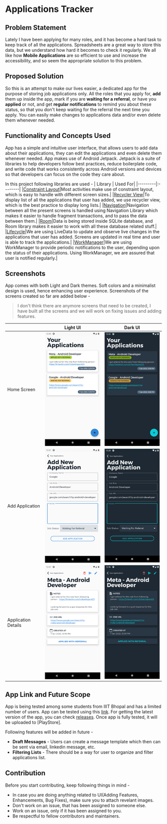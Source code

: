 # Applications Tracker

## Problem Statement
Lately I have been applying for many roles, and it has become a hard task to keep track of all the applications. Spreadsheets are a great way to store this data, but we understand how hard it becomes to check it regularly. We all like how **Mobile Applications** are so efficient to use and increase the accessibility, and so seem the appropriate solution to this problem.

## Proposed Solution
So this is an attempt to make our lives easier, a dedicated app for the purpose of storing job applications only. All the roles that you apply for, **add** them up inside the app, mark if you are **waiting for a referral**, or have you **applied** or not, and get **regular notifications** to remind you about these status, so that you don't keep waiting for the referral the next time you apply. You can easily make changes to applications data and/or even delete them whenever needed.

## Functionality and Concepts Used
App has a simple and intuitive user interface, that allows users to add data about their applications, they can edit the applications and even delete them whenever needed. App makes use of Android Jetpack. Jetpack is a suite of libraries to help developers follow best practices, reduce boilerplate code, and write code that works consistently across Android versions and devices so that developers can focus on the code they care about. 

In this project following libraries are used -
| Library | Used For|
|---------|:--------|
|[Constraint Layout](https://developer.android.com/jetpack/androidx/releases/constraintlayout)|Most activities make use of constraint layout, which is easy to handle with different screen sizes.|
|[Recycler View](https://developer.android.com/jetpack/androidx/releases/recyclerview)|To display list of all the applications that user has added, we use recycler view, which is the best practice to display long lists.|
|[Navigation](https://developer.android.com/jetpack/androidx/releases/navigation)|Navigation between all the present screens is handled using Navigation Library which makes it easier to handle fragment transactions, and to pass the data between them.|
|[Room](https://developer.android.com/jetpack/androidx/releases/room)|Data is being stored inside SQLite database, and Room library makes it easier to work with all these database related stuff.|
|[Lifecycle](https://developer.android.com/jetpack/androidx/releases/lifecycle)|We are using LiveData to update and observe live changes in the applications that user has added. Screens are updated in real time and user is able to track the applications.|
|[WorkManager](https://developer.android.com/jetpack/androidx/releases/work)|We are using WorkManager to provide periodic notifications to the user, depending upon the status of their applications. Using WorkManager, we are assured that user is notified regularly.|

## Screenshots
App comes with both Light and Dark themes. Soft colors and a minimalist design is used, hence enhancing user experience. Screenshots of the screens created so far are added below - 
> I don't think there are anymore screens that need to be created, I have built all the screens and we will work on fixing issues and adding features.

|    | Light UI | Dark UI |
|----|----------|---------|
|Home Screen|<img src="screenshots/home-light.png" alt="Home Light UI" width="250px">|<img src="screenshots/home-dark.png" alt="Home Dark UI" width="250px">|
|Add Application|<img src="screenshots/add-application-light.png" alt="Add Application Light UI" width="250px">|<img src="screenshots/add-application-dark.png" alt="Add Application Dark UI" width="250px">|
|Application Details|<img src="screenshots/application-details-light.png" alt="Application Details Light UI" width="250px">|<img src="screenshots/application-details-dark.png" alt="Application Details Dark UI" width="250px">|

## App Link and Future Scope
App is being tested among some students from IIIT Bhopal and has a limited number of users. App can be tested using this [link](https://github.com/kartik-pant-23/applications-tracker/releases/download/v1.0.1/applications-tracker-v1.0.1.apk). For getting the latest version of the app, you can check [releases](https://github.com/kartik-pant-23/applications-tracker/releases).
Once app is fully tested, it will be uploaded to [PlayStore].

Following features will be added in future - 
* **Draft Messages** - Users can create a message template which then can be sent via email, linkedin message, etc.
* **Filtering Lists** - There should be a way for user to organize and filter applications list.

## Contribution
Before you start contributing, keep following things in mind - 
* In case you are doing anything related to UI(Adding Features, Enhancements, Bug Fixes), make sure you to attach revelant images.
* Don't work on an issue, that has been assigned to someone else.
* Work on an issue, only if it has been assigned to you.
* Be respectful to fellow contributors and maintainers.
